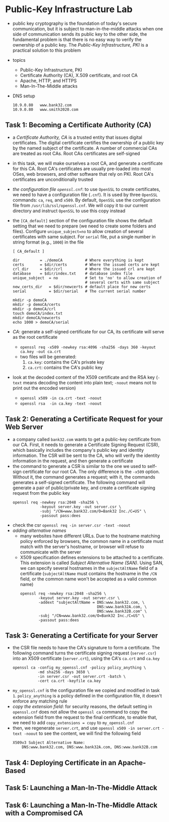 # Public-Key Infrastructure Lab
- public key cryptography is the foundation of today's secure communication, but it is subject to man-in-the-middle attacks when one side of communication sends its public key to the other side, the fundamental problem is that there is no easy way to verify the ownership of a public key. The *Public-Key Infrastructure, PKI* is a practical solution to this problem
- topics
    - Public-Key Infrastructure, PKI
    - Certificate Authority (CA), X.509 certificate, and root CA
    - Apache, HTTP, and HTTPS
    - Man-In-The-Middle attacks

- DNS setup
    ```
    10.9.0.80   www.bank32.com
    10.9.0.80   www.smith2020.com
    ```

## Task 1: Becoming a Certificate Authority (CA)
- a *Certificate Authority, CA* is a trusted entity that issues digital certificates. The digital certificate certifies the ownership of a public key by the named subject of the certificate. A number of commercial CAs are treated as root CAs. Root CAs certificates are self-signed
- in this task, we will make ourselves a root CA, and generate a certificate for this CA. Root CA's certificates are usually pre-loaded into most OSes, web browsers, and other software that rely on PKI. Root CA's certificates are unconditionally trusted

- *the configuration file `openssl.cnf`*: to use `OpenSSL` to create certificates, we need to have a configuration file (`.cnf`). It is used by three `OpenSSL` commands: `ca`, `req`, and `x509`. By default, `OpenSSL` use the configuration file from `/usr/lib/ssl/openssl.cnf`. We will copy it to our current directory and instruct `OpenSSL` to use this copy instead
- the `[CA_default]` section of the configuration file shows the default setting that we need to prepare (we need to create some folders and files). Configure `unique_subject=no` to allow creation of several certificates with same subject. For `serial` file, put a single number in string format (e.g., `1000`) in the file
    ```
    [ CA_default ]

    dir         = ./demoCA          # Where everything is kept
    certs       = $dir/certs        # Where the issued certs are kept
    crl_dir     = $dir/crl          # Where the issued crl are kept
    database    = $dir/index.txt    # database index file
    unique_subject  = no            # Set to 'no' to allow creation of
                                    # several certs with same subject
    new_certs_dir   = $dir/newcerts # default place for new certs
    serial          = $dir/serial   # The current serial number
    ```
    ```
    mkdir -p demoCA
    mkdir -p demoCA/certs
    mkdir -p demoCA/crl
    touch demoCA/index.txt
    mkdir demoCA/newcerts
    echo 1000 > demoCA/serial
    ```
- *CA*: generate a self-signed certificate for our CA, its certificate will serve as the root certificate
    - `openssl req -x509 -newkey rsa:4096 -sha256 -days 360 -keyout ca.key -out ca.crt`
    - two files will be generated:
        1. `ca.key`: contains the CA's private key
        2. `ca.crt`: contains the CA's public key
- look at the decoded content of the X509 certificate and the RSA key (`-text` means decoding the content into plain text; `-noout` means not to print out the encoded version)
    - `openssl x509 -in ca.crt -text -noout`
    - `openssl rsa  -in ca.key -text -noout`

## Task 2: Generating a Certificate Request for your Web Server
- a company called `bank32.com` wants to get a public-key certificate from our CA. First, it needs to generate a Certificate Signing Request (CSR), which basically includes the company's public key and identity information. The CSR will be sent to the CA, who will verify the identity information in the request, and then generate a certificate
- the command to generate a CSR is similar to the one we used to self-sign certificate for our root CA. The only difference is the `-x509` option. Without it, the command generates a request; with it, the commands generates a self-signed certificate. The following command will generate a pair of public/private key, and create a certificate signing request from the public key
    ```
    openssl req -newkey rsa:2048 -sha256 \
                -keyout server.key -out server.csr \
                -subj "/CN=www.bank32.com/O=Bank32 Inc./C=US" \
                -passout pass:dees
    ```
- check the csr `openssl req -in server.csr -text -noout`
- *adding alternative names*
    - many websites have different URLs. Due to the hostname matching policy enforced by browsers, the common name in a certificate must match with the server's hostname, or browser will refuse to communicate with the server
    - X509 specification defines extensions to be attached to a certificate. This extension is called *Subject Alternative Name (SAN)*. Using SAN, we can specify several hostnames in the `subjectAltName` field of a certificate (`subjectAltName` must contains the hostname in the `/CN` field, or the common name won't be accepted as a valid common name)
        ```
        openssl req -newkey rsa:2048 -sha256 \
                -keyout server.key -out server.csr \
                -addext "subjectAltName = DNS:www.bank32.com, \
                                          DNS:www.bank32A.com, \
                                          DNS:www.bank32B.com" \
                -subj "/CN=www.bank32.com/O=Bank32 Inc./C=US" \
                -passout pass:dees
        ```
## Task 3: Generating a Certificate for your Server
- the CSR file needs to have the CA's signature to form a certificate. The following command turns the certificate signing request (`server.csr`) into an X509 certificate (`server.crt`), using the CA's `ca.crt` and `ca.key`
    ```
    openssl ca -config my_openssl.cnf -policy policy_anything \
               -md sha256 -days 3650 \
               -in server.csr -out server.crt -batch \
               -cert ca.crt -keyfile ca.key
    ```
- `my_openssl.cnf` is the configuration file we copied and modified in task `1`. `policy_anything` is a policy defined in the configuration file, it doesn't enforce any matching rule
- *copy the extension field*: for security reasons, the default setting in `openssl.cnf` does not allow the `openssl ca` command to copy the extension field from the request to the final certificate, to enable that, we need to add `copy_extensions = copy` to `my_openssl.cnf`
- then, we regenerate `server.crt`, and use `openssl x509 -in server.crt -text -noout` to see the content, we will find the following field
    ```
    X509v3 Subject Alternative Name:
        DNS:www.bank32.com, DNS:www.bank32A.com, DNS:www.bank32B.com
    ```

## Task 4: Deploying Certificate in an Apache-Based

## Task 5: Launching a Man-In-The-Middle Attack

## Task 6: Launching a Man-In-The-Middle Attack with a Compromised CA